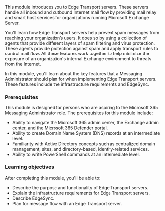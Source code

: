 This module introduces you to Edge Transport servers. These servers handle all inbound and outbound Internet mail flow by providing mail relay and smart host services for organizations running Microsoft Exchange Server.

You'll learn how Edge Transport servers help prevent spam messages from reaching your organization’s users. It does so by using a collection of agents that provide different layers of spam filtering and virus protection. These agents provide protection against spam and apply transport rules to control mail flow. All these features work together to help minimize the exposure of an organization's internal Exchange environment to threats from the Internet.

In this module, you'll learn about the key features that a Messaging Administrator should plan for when implementing Edge Transport servers. These features include the infrastructure requirements and EdgeSync.

### Prerequisites

This module is designed for persons who are aspiring to the Microsoft 365 Messaging Administrator role. The prerequisites for this module include:

 -  Ability to navigate the Microsoft 365 admin center, the Exchange admin center, and the Microsoft 365 Defender portal.
 -  Ability to create Domain Name System (DNS) records at an intermediate level.
 -  Familiarity with Active Directory concepts such as centralized domain management, sites, and directory-based, identity-related services.
 -  Ability to write PowerShell commands at an intermediate level.

### Learning objectives

After completing this module, you'll be able to:

 -  Describe the purpose and functionality of Edge Transport servers.
 -  Explain the infrastructure requirements for Edge Transport servers.
 -  Describe EdgeSync.
 -  Plan for message flow with an Edge Transport server.